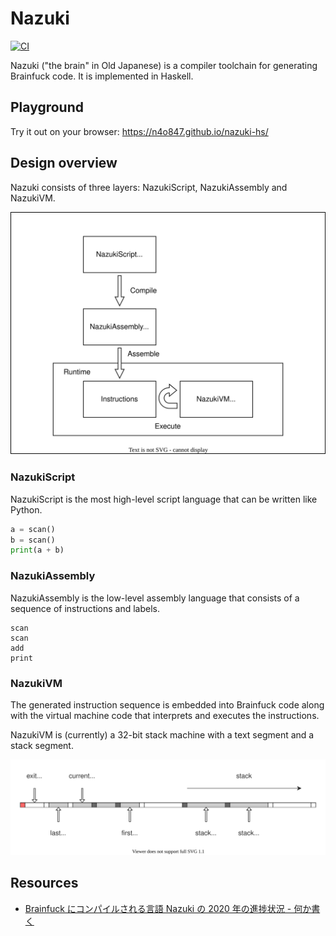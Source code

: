 # Nazuki

[![CI](https://github.com/n4o847/nazuki-hs/actions/workflows/ci.yml/badge.svg?branch=develop)](https://github.com/n4o847/nazuki-hs/actions/workflows/ci.yml)

Nazuki ("the brain" in Old Japanese) is a compiler toolchain for generating Brainfuck code. It is implemented in Haskell.

## Playground

Try it out on your browser: https://n4o847.github.io/nazuki-hs/

## Design overview

Nazuki consists of three layers: NazukiScript, NazukiAssembly and NazukiVM.

![Architecture overview](website/docs/img/architecture-overview.drawio.svg)

### NazukiScript

NazukiScript is the most high-level script language that can be written like Python.

```py
a = scan()
b = scan()
print(a + b)
```

### NazukiAssembly

NazukiAssembly is the low-level assembly language that consists of a sequence of instructions and labels.

```
scan
scan
add
print
```

### NazukiVM

The generated instruction sequence is embedded into Brainfuck code along with the virtual machine code that interprets and executes the instructions.

NazukiVM is (currently) a 32-bit stack machine with a text segment and a stack segment.

![Memory layout of NazukiVM](website/docs/img/8a0bb357-f4e4-4a75-9022-7d69b3f638bb.drawio.svg)

## Resources

- [Brainfuck にコンパイルされる言語 Nazuki の 2020 年の進捗状況 - 何か書く](https://n4o847.hatenablog.com/entry/2020/12/24/182051)
